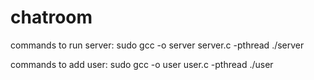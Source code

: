 # chatroom
commands to run server:
sudo gcc -o server server.c -pthread
./server

commands to add user:
sudo gcc -o user user.c -pthread
./user
